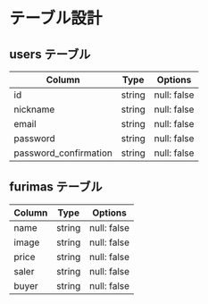 # テーブル設計

## users テーブル

| Column                   | Type   | Options     |
| ------------------------ | ------ | ----------- |
| id                       | string | null: false |
| nickname                 | string | null: false |
| email                    | string | null: false |
| password                 | string | null: false |
| password_confirmation    | string | null: false |

## furimas テーブル

| Column     | Type   | Options     |
| ---------- | ------ | ----------- |
| name       | string | null: false |
| image      | string | null: false |
| price      | string | null: false |
| saler      | string | null: false |
| buyer      | string | null: false |
